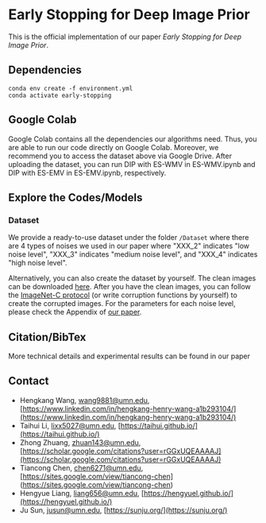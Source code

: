 # Early Stopping for Deep Image Prior

This is the official implementation of our paper *Early Stopping for Deep Image Prior*.


## Dependencies

```
conda env create -f environment.yml
conda activate early-stopping
```

## Google Colab

Google Colab contains all the dependencies our algorithms need. Thus, you are able to run our code directly on Google Colab. Moreover, we recommend you to access the dataset above via Google Drive. After uploading the dataset, you can run DIP with ES-WMV in ES-WMV.ipynb and DIP with ES-EMV in ES-EMV.ipynb, respectively.
    
## Explore the Codes/Models

### Dataset
We provide a ready-to-use dataset under the folder `/Dataset` where there are 4 types of noises we used in our paper where "XXX_2" indicates "low noise level", "XXX_3" indicates "medium noise level", and "XXX_4" indicates "high noise level".

Alternatively, you can also create the dataset by yourself. The clean images can be downloaded [here](https://webpages.tuni.fi/foi/GCF-BM3D/index.html#ref_results). After you have the clean images, you can follow the [ImageNet-C protocol](https://github.com/hendrycks/robustness) (or write corruption functions by yourself) to create the corrupted images. For the parameters for each noise level, please check the Appendix of [our paper](https://arxiv.org/abs/2110.12271).

## Citation/BibTex

More technical details and experimental results can be found in our paper

## Contact
- Hengkang Wang, wang9881@umn.edu, [https://www.linkedin.com/in/hengkang-henry-wang-a1b293104/](https://www.linkedin.com/in/hengkang-henry-wang-a1b293104/)
- Taihui Li, lixx5027@umn.edu, [https://taihui.github.io/](https://taihui.github.io/)
- Zhong Zhuang, zhuan143@umn.edu, [https://scholar.google.com/citations?user=rGGxUQEAAAAJ](https://scholar.google.com/citations?user=rGGxUQEAAAAJ)
- Tiancong Chen, chen6271@umn.edu, [https://sites.google.com/view/tiancong-chen] (https://sites.google.com/view/tiancong-chen)
- Hengyue Liang, liang656@umn.edu, [https://hengyuel.github.io/](https://hengyuel.github.io/)
- Ju Sun, jusun@umn.edu, [https://sunju.org/](https://sunju.org/)
